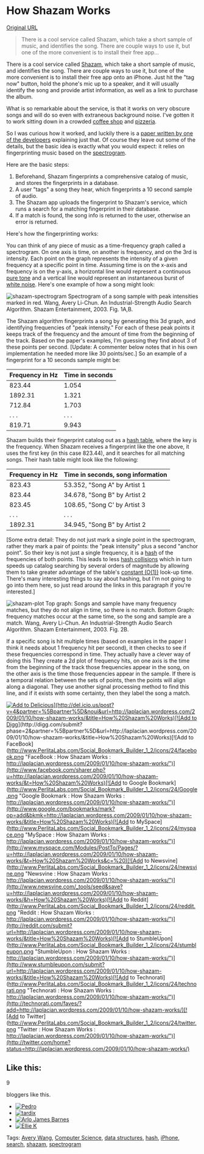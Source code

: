 # How Shazam Works

[Original URL](https://laplacian.wordpress.com/2009/01/10/how-shazam-works/)

> There is a cool service called Shazam, which take a short sample of music, and identifies the song. There are couple ways to use it, but one of the more convenient is to install their free app...

There is a cool service called [Shazam](http://www.shazam.com/music/web/home.html), which take a short sample of music, and identifies the song. There are couple ways to use it, but one of the more convenient is to install their free app onto an iPhone. Just hit the "tag now" button, hold the phone's mic up to a speaker, and it will usually identify the song and provide artist information, as well as a link to purchase the album.

What is so remarkable about the service, is that it works on very obscure songs and will do so even with extraneous background noise. I've gotten it to work sitting down in a crowded [coffee shop](http://ritualroasters.com/) and [pizzeria](http://www.pizzeriadelfina.com/).

So I was curious how it worked, and luckily there is a [paper written by one of the developers](http://www.ee.columbia.edu/~dpwe/papers/Wang03-shazam.pdf) explaining just that. Of course they leave out some of the details, but the basic idea is exactly what you would expect: it relies on fingerprinting music based on the [spectrogram](http://en.wikipedia.org/wiki/Spectrogram).

Here are the basic steps:

1. Beforehand, Shazam fingerprints a comprehensive catalog of music, and stores the fingerprints in a database.
2. A user "tags" a song they hear, which fingerprints a 10 second sample of audio.
3. The Shazam app uploads the fingerprint to Shazam's service, which runs a search for a matching fingerprint in their database.
4. If a match is found, the song info is returned to the user, otherwise an error is returned.

Here's how the fingerprinting works:

You can think of any piece of music as a time-frequency graph called a spectrogram. On one axis is time, on another is frequency, and on the 3rd is intensity. Each point on the graph represents the intensity of a given frequency at a specific point in time. Assuming time is on the x-axis and frequency is on the y-axis, a horizontal line would represent a continuous [pure tone](http://en.wikipedia.org/wiki/Pure_tone) and a vertical line would represent an instantaneous burst of [white noise](http://en.wikipedia.org/wiki/White_noise). Here's one example of how a song might look:

![shazam-spectrogram](http://laplacian.files.wordpress.com/2009/01/shazam-spectrogram.jpg?w=450 "shazam-spectrogram") Spectrogram of a song sample with peak intensities marked in red. Wang, Avery Li-Chun. An Industrial-Strength Audio Search Algorithm. Shazam Entertainment, 2003\. Fig. 1A,B.

The Shazam algorithm fingerprints a song by generating this 3d graph, and identifying frequencies of "peak intensity." For each of these peak points it keeps track of the frequency and the amount of time from the beginning of the track. Based on the paper's examples, I'm guessing they find about 3 of these points per second. [Update: A commenter below notes that in his own implementation he needed more like 30 points/sec.] So an example of a fingerprint for a 10 seconds sample might be:

Frequency in Hz | Time in seconds
--------------- | ---------------
823.44          | 1.054
1892.31         | 1.321
712.84          | 1.703
. . .           | . . .
819.71          | 9.943

Shazam builds their fingerprint catalog out as a [hash table](http://en.wikipedia.org/wiki/Hash_table), where the key is the frequency. When Shazam receives a fingerprint like the one above, it uses the first key (in this case 823.44), and it searches for all matching songs. Their hash table might look like the following:

Frequency in Hz | Time in seconds, song information
--------------- | ---------------------------------
823.43          | 53.352, "Song A" by Artist 1
823.44          | 34.678, "Song B" by Artist 2
823.45          | 108.65, "Song C' by Artist 3
. . .           | . . .
1892.31         | 34.945, "Song B" by Artist 2

[Some extra detail: They do not just mark a single point in the spectrogram, rather they mark a pair of points: the "peak intensity" plus a second "anchor point". So their key is not just a single frequency, it is a [hash](http://en.wikipedia.org/wiki/Hash_function) of the frequencies of both points. This leads to less [hash collisions](http://en.wikipedia.org/wiki/Hash_collisions) which in turn speeds up catalog searching by several orders of magnitude by allowing them to take greater advantage of the table's [constant (O(1))](http://en.wikipedia.org/wiki/Constant_time) look-up time. There's many interesting things to say about hashing, but I'm not going to go into them here, so just read around the links in this paragraph if you're interested.]

![shazam-plot](http://laplacian.files.wordpress.com/2009/01/shazam-plot.jpg?w=300&h=218 "shazam-plot") Top graph: Songs and sample have many frequency matches, but they do not align in time, so there is no match. Bottom Graph: frequency matches occur at the same time, so the song and sample are a match. Wang, Avery Li-Chun. An Industrial-Strength Audio Search Algorithm. Shazam Entertainment, 2003\. Fig. 2B.

If a specific song is hit multiple times (based on examples in the paper I think it needs about 1 frequency hit per second), it then checks to see if these frequencies correspond in time. They actually have a clever way of doing this They create a 2d plot of frequency hits, on one axis is the time from the beginning of the track those frequencies appear in the song, on the other axis is the time those frequencies appear in the sample. If there is a temporal relation between the sets of points, then the points will align along a diagonal. They use another signal processing method to find this line, and if it exists with some certainty, then they label the song a match.

[![Add to Delicious](http://www.PerlitaLabs.com/Social_Bookmark_Builder_1_2/icons/24/delicious.png "Delicious : How Shazam Works : http://laplacian.wordpress.com/2009/01/10/how-shazam-works/")](http://del.icio.us/post?v=4&partner=%5Bpartner%5D&noui&url=http://laplacian.wordpress.com/2009/01/10/how-shazam-works/&title=How%20Shazam%20Works)[![Add to Digg](http://www.PerlitaLabs.com/Social_Bookmark_Builder_1_2/icons/24/digg.png "Digg : How Shazam Works : http://laplacian.wordpress.com/2009/01/10/how-shazam-works/")](http://digg.com/submit?phase=2&partner=%5Bpartner%5D&url=http://laplacian.wordpress.com/2009/01/10/how-shazam-works/&title=How%20Shazam%20Works)[![Add to FaceBook](http://www.PerlitaLabs.com/Social_Bookmark_Builder_1_2/icons/24/facebook.png "FaceBook : How Shazam Works : http://laplacian.wordpress.com/2009/01/10/how-shazam-works/")](http://www.facebook.com/sharer.php?u=http://laplacian.wordpress.com/2009/01/10/how-shazam-works/&t=How%20Shazam%20Works)[![Add to Google Bookmark](http://www.PerlitaLabs.com/Social_Bookmark_Builder_1_2/icons/24/Google.png "Google Bookmark : How Shazam Works : http://laplacian.wordpress.com/2009/01/10/how-shazam-works/")](http://www.google.com/bookmarks/mark?op=add&bkmk=http://laplacian.wordpress.com/2009/01/10/how-shazam-works/&title=How%20Shazam%20Works)[![Add to MySpace](http://www.PerlitaLabs.com/Social_Bookmark_Builder_1_2/icons/24/myspace.png "MySpace : How Shazam Works : http://laplacian.wordpress.com/2009/01/10/how-shazam-works/")](http://www.myspace.com/Modules/PostTo/Pages/?u=http://laplacian.wordpress.com/2009/01/10/how-shazam-works/&t=How%20Shazam%20Works&c=%20)[![Add to Newsvine](http://www.PerlitaLabs.com/Social_Bookmark_Builder_1_2/icons/24/newsvine.png "Newsvine : How Shazam Works : http://laplacian.wordpress.com/2009/01/10/how-shazam-works/")](http://www.newsvine.com/_tools/seed&save?u=http://laplacian.wordpress.com/2009/01/10/how-shazam-works/&h=How%20Shazam%20Works)[![Add to Reddit](http://www.PerlitaLabs.com/Social_Bookmark_Builder_1_2/icons/24/reddit.png "Reddit : How Shazam Works : http://laplacian.wordpress.com/2009/01/10/how-shazam-works/")](http://reddit.com/submit?url=http://laplacian.wordpress.com/2009/01/10/how-shazam-works/&title=How%20Shazam%20Works)[![Add to StumbleUpon](http://www.PerlitaLabs.com/Social_Bookmark_Builder_1_2/icons/24/stumbleupon.png "StumbleUpon : How Shazam Works : http://laplacian.wordpress.com/2009/01/10/how-shazam-works/")](http://www.stumbleupon.com/submit?url=http://laplacian.wordpress.com/2009/01/10/how-shazam-works/&title=How%20Shazam%20Works)[![Add to Technorati](http://www.PerlitaLabs.com/Social_Bookmark_Builder_1_2/icons/24/technorati.png "Technorati : How Shazam Works : http://laplacian.wordpress.com/2009/01/10/how-shazam-works/")](http://technorati.com/faves/?add=http://laplacian.wordpress.com/2009/01/10/how-shazam-works/)[![Add to Twitter](http://www.PerlitaLabs.com/Social_Bookmark_Builder_1_2/icons/24/twitter.png "Twitter : How Shazam Works : http://laplacian.wordpress.com/2009/01/10/how-shazam-works/")](http://twitter.com/home?status=http://laplacian.wordpress.com/2009/01/10/how-shazam-works/)

## Like this:

<span class="wpl-count-number">9</span>

 bloggers like this.

- [![Pedro](https://1.gravatar.com/avatar/d6f8f29d266765da86b4683a77c7e3f4?s=30&d=identicon&r=G)](http://gravatar.com/pedrde "Pedro")
- [![tardix](https://0.gravatar.com/avatar/32eeb95e09c9fea52c7fc96669f7b399?s=30&d=identicon&r=G)](http://gravatar.com/tardix "tardix")
- [![Arlo James Barnes](https://0.gravatar.com/avatar/f812b5469f097cef62a67a629c465962?s=30&d=identicon&r=G)](http://gravatar.com/arlojamesbarnes "Arlo James Barnes")
- [![Ellie K](https://2.gravatar.com/avatar/8cce7b70d30f42045bc6c8569f5549e2?s=30&d=identicon&r=G)](http://gravatar.com/ellieaskswhy "Ellie K")

Tags: [Avery Wang](https://laplacian.wordpress.com/tag/avery-wang/), [Computer Science](https://laplacian.wordpress.com/tag/computer-science/), [data structures](https://laplacian.wordpress.com/tag/data-structures/), [hash](https://laplacian.wordpress.com/tag/hash/), [iPhone](https://laplacian.wordpress.com/tag/iphone/), [search](https://laplacian.wordpress.com/tag/search/), [shazam](https://laplacian.wordpress.com/tag/shazam/), [spectrogram](https://laplacian.wordpress.com/tag/spectrogram/)
